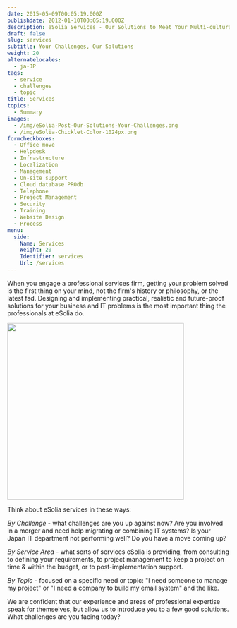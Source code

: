 ```yaml
---
date: 2015-05-09T00:05:19.000Z
publishdate: 2012-01-10T00:05:19.000Z
description: eSolia Services - Our Solutions to Meet Your Multi-cultural, Project or System Challenges
draft: false
slug: services
subtitle: Your Challenges, Our Solutions
weight: 20
alternatelocales:
  - ja-JP
tags:
  - service
  - challenges
  - topic
title: Services
topics:
  - Summary
images:
  - /img/eSolia-Post-Our-Solutions-Your-Challenges.png
  - /img/eSolia-Chicklet-Color-1024px.png
formcheckboxes:
  - Office move
  - Helpdesk
  - Infrastructure
  - Localization
  - Management
  - On-site support
  - Cloud database PROdb
  - Telephone
  - Project Management
  - Security
  - Training
  - Website Design
  - Process
menu:
  side:
    Name: Services
    Weight: 20
    Identifier: services
    Url: /services
---
```


When you engage a professional services firm, getting your problem solved is the first thing on your mind, not the firm's history or philosophy, or the latest fad. Designing and implementing practical, realistic and future-proof solutions for your business and IT problems is the most important thing the professionals at eSolia do.

<div class="image-container">
<img class="materialboxed right responsive-img" data-caption="Security vs Convenience" width="400" src="/img/eSolia-Post-Our-Solutions-Your-Challenges.png">
</div>

Think about eSolia services in these ways:

_By Challenge_ - what challenges are you up against now? Are you involved in a merger and need help migrating or combining IT systems? Is your Japan IT department not performing well? Do you have a move coming up?

_By Service Area_ - what sorts of services eSolia is providing, from consulting to defining your requirements, to project management to keep a project on time & within the budget, or to post-implementation support.

_By Topic_ - focused on a specific need or topic: "I need someone to manage my project" or "I need a company to build my email system" and the like.

We are confident that our experience and areas of professional expertise speak for themselves, but allow us to introduce you to a few good solutions. What challenges are you facing today?
